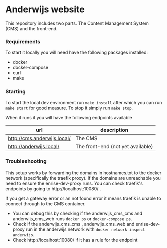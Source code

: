 # Anderwijs website
This repository includes two parts. The Content Management System (CMS) and the front-end.

### Requirements
To start it locally you will need have the following packages installed:

- docker
- docker-compose
- curl
- make

### Starting
To start the local dev environment run `make install` after which you can run `make start` for good measure.
To stop it simply run `make stop`.

When it runs it you will have the following endpoints available

| url | description |
|---|---|
|http://cms.anderwijs.local/| The CMS |
| http://anderwijs.local/ | The front-end (not yet available) |

### Troubleshooting
This setup works by forwarding the domains in hostnames.txt to the docker network (specifically the traefik proxy). 
If the domains are unreachable you need to ensure the enrise-dev-proxy runs. You can check traefik's endpoints by going
 to http://localhost:10080/ . 

If you get a gateway error or an not found error it means traefik is unable to connect through to the CMS container.
- You can debug this by checking if the anderwijs_cms_cms and anderwijs_cms_web runs `docker ps` or `docker-compose ps`. 
- Check if the anderwijs_cms_cms , anderwijs_cms_web and enrise-dev-proxy run in the anderwijs network with `docker network inspect anderwijs`.
- Check http://localhost:10080/ if it has a rule for the endpoint

